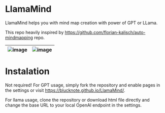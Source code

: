 # LlamaMind
LlamaMind helps you with mind map creation with power of GPT or LLama.

This repo heavily inspired by https://github.com/florian-kalisch/auto-mindmapping repo.

![image](https://github.com/Blucknote/LlamaMind/assets/15163043/54dd2553-39f0-4135-af51-24fc17ac2382) | ![image](https://github.com/Blucknote/LlamaMind/assets/15163043/677ae344-7d4a-4a4b-969a-fb20a768a44c)
:--------------------------------------:|:--------------------------------------:


# Instalation
Not required! For GPT usage, simply fork the repository and enable pages in the settings or visit https://blucknote.github.io/LlamaMind/.

For llama usage, clone the repository or download html file directly and change the base URL to your local OpenAI endpoint in the settings.
